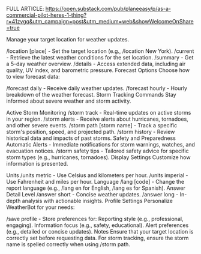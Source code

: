 FULL ARTICLE: https://open.substack.com/pub/planeeasy/p/as-a-commercial-pilot-heres-1-thing?r=41zvgq&utm_campaign=post&utm_medium=web&showWelcomeOnShare=true 

Manage your target location for weather updates.

/location [place] - Set the target location (e.g., /location New York).
/current - Retrieve the latest weather conditions for the set location.
/summary - Get a 5-day weather overview.
/details - Access extended data, including air quality, UV index, and barometric pressure.
Forecast Options
Choose how to view forecast data:

/forecast daily - Receive daily weather updates.
/forecast hourly - Hourly breakdown of the weather forecast.
Storm Tracking Commands
Stay informed about severe weather and storm activity.

Active Storm Monitoring
/storm track - Real-time updates on active storms in your region.
/storm alerts - Receive alerts about hurricanes, tornadoes, and other severe events.
/storm path [storm name] - Track a specific storm's position, speed, and projected path.
/storm history - Review historical data and impacts of past storms.
Safety and Preparedness
Automatic Alerts - Immediate notifications for storm warnings, watches, and evacuation notices.
/storm safety tips - Tailored safety advice for specific storm types (e.g., hurricanes, tornadoes).
Display Settings
Customize how information is presented.

Units
/units metric - Use Celsius and kilometers per hour.
/units imperial - Use Fahrenheit and miles per hour.
Language
/lang [code] - Change the report language (e.g., /lang en for English, /lang es for Spanish).
Answer Detail Level
/answer short - Concise weather updates.
/answer long - In-depth analysis with actionable insights.
Profile Settings
Personalize WeatherBot for your needs:

/save profile - Store preferences for:
Reporting style (e.g., professional, engaging).
Information focus (e.g., safety, educational).
Alert preferences (e.g., detailed or concise updates).
Notes
Ensure that your target location is correctly set before requesting data.
For storm tracking, ensure the storm name is spelled correctly when using /storm path.
